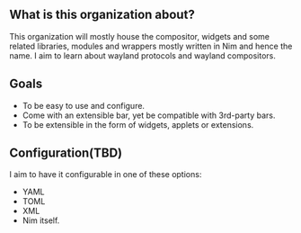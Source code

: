 ## What is this organization about?
This organization will mostly house the compositor, widgets and some related libraries, modules and wrappers mostly written in Nim and hence the name. I aim to learn about wayland protocols and wayland compositors.

## Goals
* To be easy to use and configure.
* Come with an extensible bar, yet be compatible with 3rd-party bars.
* To be extensible in the form of widgets, applets or extensions.

## Configuration(TBD)
I aim to have it configurable in one of these options:
* YAML
* TOML
* XML
* Nim itself.


<!--

**Here are some ideas to get you started:**

🙋‍♀️ A short introduction - what is your organization all about?
🌈 Contribution guidelines - how can the community get involved?
👩‍💻 Useful resources - where can the community find your docs? Is there anything else the community should know?
🍿 Fun facts - what does your team eat for breakfast?
🧙 Remember, you can do mighty things with the power of [Markdown](https://docs.github.com/github/writing-on-github/getting-started-with-writing-and-formatting-on-github/basic-writing-and-formatting-syntax)
-->
